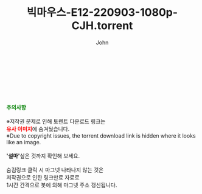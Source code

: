 ﻿---
layout: post
title:  "빅마우스-E12-220903-1080p-CJH.torrent"
author: John
categories: [ 드라마 ]
tags: [  ]
image:  
description: "빅마우스-E12-220903-1080p-CJH torrent 정보 공유"
toc: true
toc_sticky: true
---

<br>

    
<br><br><br>
<p data-ke-size="size16"><b><span style="color: green;">주의사항</span></b><br /><br />※저작권 문제로 인해 토렌트 다운로드 링크는<br /><b><span style="color: red;">유사 이미지</span></b>에 숨겨뒀습니다.<br />※Due to copyright issues, the torrent download link is hidden where it looks like an image.<br /><br /><b>'설마'</b>싶은 것까지 확인해 보세요.<br /><br />숨김링크 클릭 시 마그넷 나타나지 않는 것은<br />저작권으로 인한 링크만료 자료로<br />1시간 간격으로 봇에 의해 마그넷 주소 갱신됩니다.</p>
